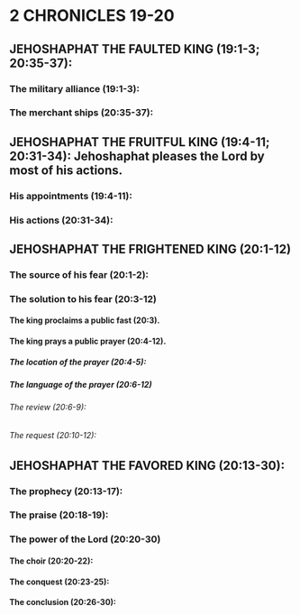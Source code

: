 ---
---
# 2 CHRONICLES 19-20 
## JEHOSHAPHAT THE FAULTED KING (19:1-3; 20:35-37): 
###  The military alliance (19:1-3): 
###  The merchant ships (20:35-37): 
## JEHOSHAPHAT THE FRUITFUL KING (19:4-11; 20:31-34): Jehoshaphat pleases the Lord by most of his actions. 
###  His appointments (19:4-11): 
###  His actions (20:31-34): 
## JEHOSHAPHAT THE FRIGHTENED KING (20:1-12) 
###  The source of his fear (20:1-2): 
###  The solution to his fear (20:3-12) 
####  The king proclaims a public fast (20:3). 
####  The king prays a public prayer (20:4-12). 
#####  The location of the prayer (20:4-5): 
#####  The language of the prayer (20:6-12) 
######  The review (20:6-9): 
######  The request (20:10-12): 
## JEHOSHAPHAT THE FAVORED KING (20:13-30): 
###  The prophecy (20:13-17): 
###  The praise (20:18-19): 
###  The power of the Lord (20:20-30) 
####  The choir (20:20-22): 
####  The conquest (20:23-25): 
####  The conclusion (20:26-30): 
